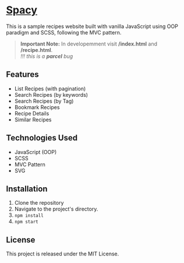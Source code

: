 # [Spacy](https://spacy-app.netlify.app/)

This is a sample recipes website built with vanilla JavaScript using OOP paradigm and SCSS, following the MVC pattern.

> **Important Note:** In developemment visit **/index.html** and **/recipe.html**.  
> _!!! this is a **parcel** bug_

## Features

- List Recipes (with pagination)
- Search Recipes (by keywords)
- Search Recipes (by Tag)
- Bookmark Recipes
- Recipe Details
- Similar Recipes

## Technologies Used

- JavaScript (OOP)
- SCSS
- MVC Pattern
- SVG

## Installation

1. Clone the repository
2. Navigate to the project's directory.
3. `npm install`
4. `npm start`

## License

This project is released under the MIT License.
